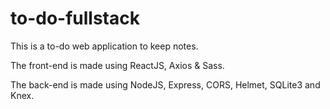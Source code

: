 # to-do-fullstack
 
This is a to-do web application to keep notes.

The front-end is made using ReactJS, Axios & Sass.

The back-end is made using NodeJS, Express, CORS, Helmet, SQLite3 and Knex.
